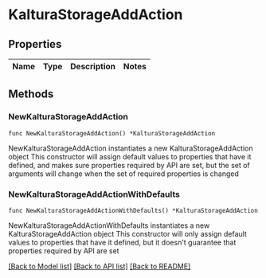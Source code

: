 # KalturaStorageAddAction

## Properties

Name | Type | Description | Notes
------------ | ------------- | ------------- | -------------

## Methods

### NewKalturaStorageAddAction

`func NewKalturaStorageAddAction() *KalturaStorageAddAction`

NewKalturaStorageAddAction instantiates a new KalturaStorageAddAction object
This constructor will assign default values to properties that have it defined,
and makes sure properties required by API are set, but the set of arguments
will change when the set of required properties is changed

### NewKalturaStorageAddActionWithDefaults

`func NewKalturaStorageAddActionWithDefaults() *KalturaStorageAddAction`

NewKalturaStorageAddActionWithDefaults instantiates a new KalturaStorageAddAction object
This constructor will only assign default values to properties that have it defined,
but it doesn't guarantee that properties required by API are set


[[Back to Model list]](../README.md#documentation-for-models) [[Back to API list]](../README.md#documentation-for-api-endpoints) [[Back to README]](../README.md)


